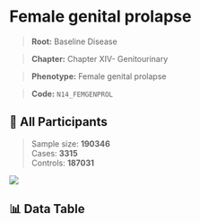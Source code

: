# Female genital prolapse

> **Root:** Baseline Disease  

> **Chapter:** Chapter XIV- Genitourinary  

> **Phenotype:** Female genital prolapse  

> **Code:** `N14_FEMGENPROL`

## 🧪 All Participants  
> Sample size: **190346**  
> Cases: **3315**  
> Controls: **187031**
<img src="/Sensitive/Figures/ALL/Baseline/N14_FEMGENPROL.png"/>

## 📊 Data Table
<CsvTableMRF src="/Sensitive/Data/ALL/Baseline/LG_N14_FEMGENPROL.csv"/>

